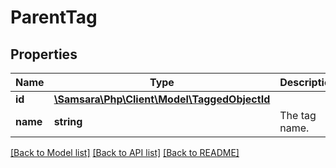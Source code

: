 # ParentTag

## Properties
Name | Type | Description | Notes
------------ | ------------- | ------------- | -------------
**id** | [**\Samsara\Php\Client\Model\TaggedObjectId**](TaggedObjectId.md) |  | 
**name** | **string** | The tag name. | [optional] 

[[Back to Model list]](../../README.md#documentation-for-models) [[Back to API list]](../../README.md#documentation-for-api-endpoints) [[Back to README]](../../README.md)

